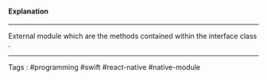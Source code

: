 #### Explanation
___
External module which are the methods contained within the interface class .  

___

Tags : #programming #swift #react-native #native-module